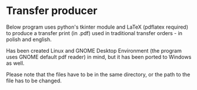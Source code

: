 # Transfer producer

Below program uses python's tkinter module and LaTeX (pdflatex required) to produce a transfer print (in .pdf) used in traditional transfer orders - in polish and english.

Has been created Linux and GNOME Desktop Environment (the program uses GNOME default pdf reader) in mind, but it has been ported to Windows as well.

Please note that the files have to be in the same directory, or the path to the file has to be changed.
